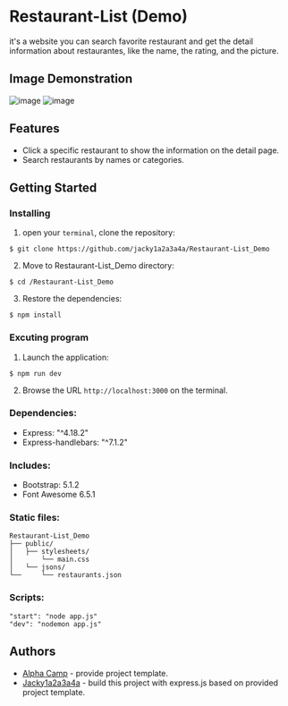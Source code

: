 # Restaurant-List (Demo)
it's a website you can search favorite restaurant and get the detail information about restaurantes, like the name, the rating, and the picture.

## Image Demonstration
![image](https://github.com/jacky1a2a3a4a/Restaurant-List_Demo/blob/53cdc60ed8d754f94aa180b7b1181351b07e151d/Restaurant%20List_img%20(1).png)
![image](https://github.com/jacky1a2a3a4a/Restaurant-List_Demo/blob/53cdc60ed8d754f94aa180b7b1181351b07e151d/Restaurant%20List_img%20(2).png)

## Features
* Click a specific restaurant to show the information on the detail page.
* Search restaurants by names or categories.

## Getting Started
### Installing
1. open your `terminal`, clone the repository:
```
$ git clone https://github.com/jacky1a2a3a4a/Restaurant-List_Demo
```
2. Move to Restaurant-List_Demo directory:
```
$ cd /Restaurant-List_Demo
```
3. Restore the dependencies: 
```
$ npm install
```

### Excuting program
1. Launch the application: 
```
$ npm run dev
```
2. Browse the URL `http://localhost:3000` on the terminal.

### Dependencies:
* Express: "^4.18.2"
* Express-handlebars: "^7.1.2"

### Includes:
* Bootstrap: 5.1.2
* Font Awesome 6.5.1

### Static files:

```
Restaurant-List_Demo
├── public/
│   ├── stylesheets/
│       └── main.css
│   └── jsons/
└──     └── restaurants.json
```

### Scripts:

```
"start": "node app.js"
"dev": "nodemon app.js"
```
## Authors
* [Alpha Camp](https://tw.alphacamp.co/) - provide project template.
* [Jacky1a2a3a4a](https://gist.github.com/jacky1a2a3a4a) - build this project with express.js based on provided project template.